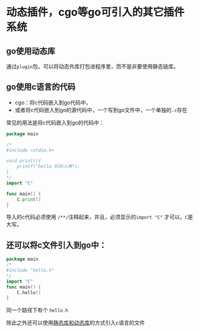 # 动态插件，cgo等go可引入的其它插件系统
## go使用动态库
通过`plugin`包，可以将动态外库打包进程序里，而不是非要使用静态链库。
## go使用c语言的代码
- cgo：将c代码嵌入到go代码中，
- 或者将c代码嵌入到go的源代码中，一个写到go文件中，一个单独的`.c`存在

常见的用法是将c代码嵌入到go的代码中：

```go
package main

/*
#include <stdio.h>

void print(){
	printf("hello 科科人神");
}
*/
import "C"

func main() {
	C.print()
}
```
导入的c代码必须使用 `/**/`注释起来，并且，必须显示的`import "C"` 才可以。`C`是大写。 

## 还可以将c文件引入到go中：

```go
package main
/*
#include "hello.h"
*/
import "C"
func main() {
	C.hello()
}
```

同一个路径下有个 `hello.h`

除此之外还可以使用[静态库和动态库](https://studygolang.com/articles/28307?fr=sidebar)的方式引入c语言的文件
